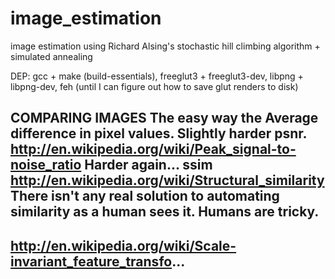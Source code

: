# image_estimation
image estimation using Richard Alsing's stochastic hill climbing algorithm + simulated annealing

DEP: gcc + make (build-essentials), freeglut3 + freeglut3-dev, libpng + libpng-dev, feh (until I can figure out how to save glut renders to disk)
	
COMPARING IMAGES
The easy way the Average difference in pixel values.
Slightly harder psnr. http://en.wikipedia.org/wiki/Peak_signal-to-noise_ratio
Harder again... ssim http://en.wikipedia.org/wiki/Structural_similarity
There isn't any real solution to automating similarity as a human sees it. Humans are tricky.
-----
http://en.wikipedia.org/wiki/Scale-invariant_feature_transfo...
-----
